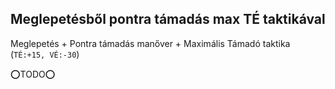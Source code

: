 ## Meglepetésből pontra támadás max TÉ taktikával

Meglepetés + Pontra támadás manőver + Maximális Támadó taktika (`TÉ:+15, VÉ:-30`)

⭕TODO⭕
